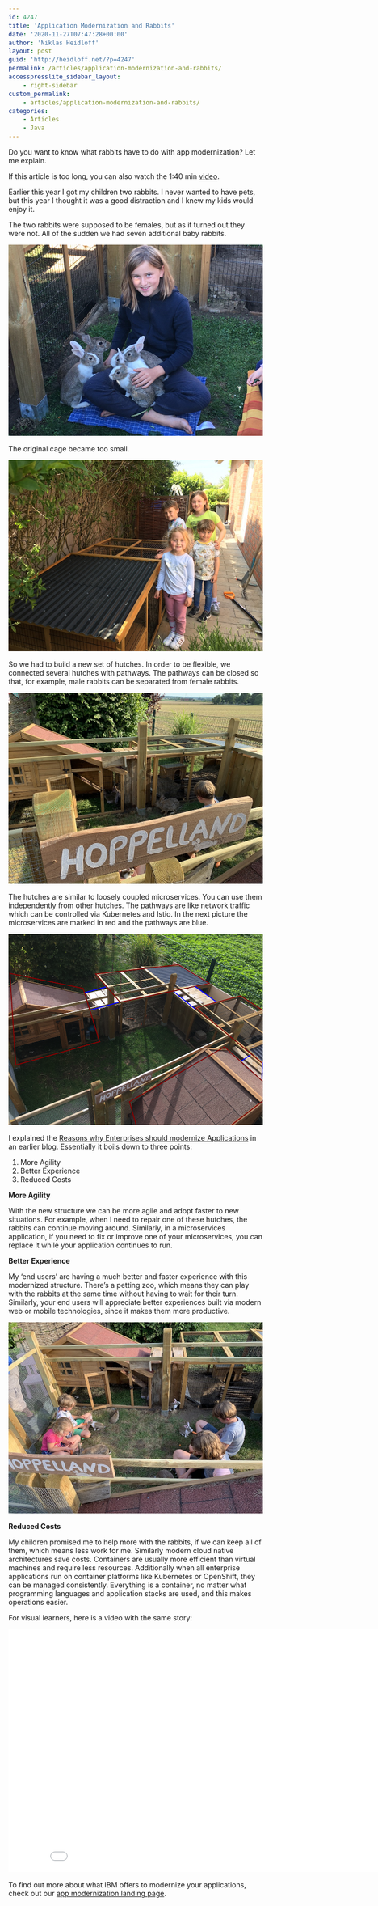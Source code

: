 ```yaml
---
id: 4247
title: 'Application Modernization and Rabbits'
date: '2020-11-27T07:47:28+00:00'
author: 'Niklas Heidloff'
layout: post
guid: 'http://heidloff.net/?p=4247'
permalink: /articles/application-modernization-and-rabbits/
accesspresslite_sidebar_layout:
    - right-sidebar
custom_permalink:
    - articles/application-modernization-and-rabbits/
categories:
    - Articles
    - Java
---
```


Do you want to know what rabbits have to do with app modernization? Let me explain.

If this article is too long, you can also watch the 1:40 min [video](https://www.youtube.com/watch?v=pEbRbrN3wAU).

Earlier this year I got my children two rabbits. I never wanted to have pets, but this year I thought it was a good distraction and I knew my kids would enjoy it.

The two rabbits were supposed to be females, but as it turned out they were not. All of the sudden we had seven additional baby rabbits.

![image](/assets/img/2020/11/app-mod-rabbits2.jpg)

The original cage became too small.

![image](/assets/img/2020/11/app-mod-rabbits1.jpg)

So we had to build a new set of hutches. In order to be flexible, we connected several hutches with pathways. The pathways can be closed so that, for example, male rabbits can be separated from female rabbits.

![image](/assets/img/2020/11/app-mod-rabbits3.jpg)

The hutches are similar to loosely coupled microservices. You can use them independently from other hutches. The pathways are like network traffic which can be controlled via Kubernetes and Istio. In the next picture the microservices are marked in red and the pathways are blue.

![image](/assets/img/2020/11/app-mod-rabbits4.png)

I explained the [Reasons why Enterprises should modernize Applications](http://heidloff.net/article/ten-reasons-why-enterprises-should-modernize-applications/) in an earlier blog. Essentially it boils down to three points:

1. More Agility
2. Better Experience
3. Reduced Costs

**More Agility**

With the new structure we can be more agile and adopt faster to new situations. For example, when I need to repair one of these hutches, the rabbits can continue moving around. Similarly, in a microservices application, if you need to fix or improve one of your microservices, you can replace it while your application continues to run.

**Better Experience**

My ‘end users’ are having a much better and faster experience with this modernized structure. There’s a petting zoo, which means they can play with the rabbits at the same time without having to wait for their turn. Similarly, your end users will appreciate better experiences built via modern web or mobile technologies, since it makes them more productive.

![image](/assets/img/2020/11/app5mod-rabbits2.jpg)

**Reduced Costs**

My children promised me to help more with the rabbits, if we can keep all of them, which means less work for me. Similarly modern cloud native architectures save costs. Containers are usually more efficient than virtual machines and require less resources. Additionally when all enterprise applications run on container platforms like Kubernetes or OpenShift, they can be managed consistently. Everything is a container, no matter what programming languages and application stacks are used, and this makes operations easier.

For visual learners, here is a video with the same story:

<iframe allowfullscreen="" frameborder="0" height="480" src="//www.youtube.com/embed/pEbRbrN3wAU" width="853"></iframe>

To find out more about what IBM offers to modernize your applications, check out our [app modernization landing page](https://www.ibm.com/cloud/architecture/architectures/application-modernization/).